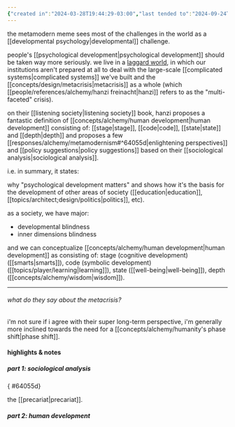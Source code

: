 ```yaml
---
{"created in":"2024-03-28T19:44:29-03:00","last tended to":"2024-09-24T16:02:56-03:00","aliases":["metamodern"],"tags":["concept","alchemy","architect","socialchange","systemschange","🌱","humandevelopment","politics","psychology","sociology"],"relevancescore":96,"dg-publish":true,"notestage":["🌱"],"permalink":"/responses/alchemy/metamodernism/","dgPassFrontmatter":true,"created":"2024-03-28T19:44:29.935-03:00","updated":"2024-10-25T11:51:00.376-03:00"}
---
```


the metamodern meme sees most of the challenges in the world as a [[developmental psychology\|developmental]] challenge.

people's [[psychological development\|psychological development]] should be taken way more seriously. we live in a [laggard world](https://diome.xyz/2+%F0%9F%8C%BF+Leaves/Civilizational+Layers+%26+Cycles), in which our institutions aren't prepared at all to deal with the large-scale [[complicated systems\|complicated systems]] we've built and the [[concepts/design/metacrisis\|metacrisis]] as a whole (which [[people/references/alchemy/hanzi freinacht\|hanzi]] refers to as the "multi-faceted" crisis).

on their [[listening society\|listening society]] book, hanzi proposes a fantastic definition of [[concepts/alchemy/human development\|human development]] consisting of: [[stage\|stage]], [[code\|code]], [[state\|state]] and [[depth\|depth]] and proposes a few [[responses/alchemy/metamodernism#^64055d\|enlightening perspectives]] and [[policy suggestions\|policy suggestions]] based on their [[sociological analysis\|sociological analysis]].

i.e. in summary, it states:

why "psychological development matters" and shows how it's the basis for the development of other areas of society ([[education\|education]], [[topics/architect;design/politics\|politics]], etc).

as a society, we have major:

- developmental blindness
- inner dimensions blindness

and we can conceptualize [[concepts/alchemy/human development\|human development]] as consisting of: stage (cognitive development) ([[smarts\|smarts]]), code (symbolic development) ([[topics/player/learning\|learning]]), state ([[well-being\|well-being]]), depth ([[concepts/alchemy/wisdom\|wisdom]]).

---
###### what do they say about the metacrisis?

i'm not sure if i agree with their super long-term perspective, i'm generally more inclined towards the need for a [[concepts/alchemy/humanity's phase shift\|phase shift]].

#### highlights & notes

##### part 1: sociological analysis
{ #64055d}


the [[precariat\|precariat]].

##### part 2: human development